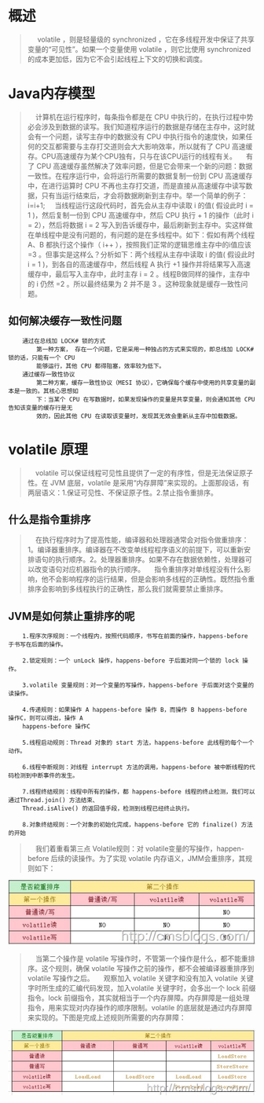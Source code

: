 # 概述

>&nbsp;&nbsp;&nbsp;&nbsp; volatile ，则是轻量级的 synchronized ，它在多线程开发中保证了共享变量的“可见性”。如果一个变量使用 volatile ，则它比使用 synchronized 的成本更加低，因为它不会引起线程上下文的切换和调度。

# Java内存模型

>&nbsp;&nbsp;&nbsp;&nbsp;计算机在运行程序时，每条指令都是在 CPU 中执行的，在执行过程中势必会涉及到数据的读写。我们知道程序运行的数据是存储在主存中，这时就会有一个问题，读写主存中的数据没有 CPU 中执行指令的速度快，如果任何的交互都需要与主存打交道则会大大影响效率，所以就有了 CPU 高速缓存。CPU高速缓存为某个CPU独有，只与在该CPU运行的线程有关。
&nbsp;&nbsp;&nbsp;&nbsp;有了 CPU 高速缓存虽然解决了效率问题，但是它会带来一个新的问题：数据一致性。在程序运行中，会将运行所需要的数据复制一份到 CPU 高速缓存中，在进行运算时 CPU 不再也主存打交道，而是直接从高速缓存中读写数据，只有当运行结束后，才会将数据刷新到主存中。举一个简单的例子：i=i+1;
&nbsp;&nbsp;&nbsp;&nbsp;当线程运行这段代码时，首先会从主存中读取 i 的值( 假设此时 i = 1 )，然后复制一份到 CPU 高速缓存中，然后 CPU 执行 + 1 的操作（此时 i = 2），然后将数据 i = 2 写入到告诉缓存中，最后刷新到主存中。实这样做在单线程中是没有问题的，有问题的是在多线程中。如下：假如有两个线程 A、B 都执行这个操作（ i++ ），按照我们正常的逻辑思维主存中的i值应该=3 。但事实是这样么？分析如下：两个线程从主存中读取 i 的值( 假设此时 i = 1 )，到各自的高速缓存中，然后线程 A 执行 +1 操作并将结果写入高速缓存中，最后写入主存中，此时主存 i = 2 。线程B做同样的操作，主存中的 i 仍然 =2 。所以最终结果为 2 并不是 3 。这种现象就是缓存一致性问题。

## 如何解决缓存一致性问题

```text
    通过在总线加 LOCK# 锁的方式
        第一种方案， 存在一个问题，它是采用一种独占的方式来实现的，即总线加 LOCK# 锁的话，只能有一个 CPU 
        能够运行，其他 CPU 都得阻塞，效率较为低下。
    通过缓存一致性协议
        第二种方案，缓存一致性协议（MESI 协议），它确保每个缓存中使用的共享变量的副本是一致的。其核心思想如
        下：当某个 CPU 在写数据时，如果发现操作的变量是共享变量，则会通知其他 CPU 告知该变量的缓存行是无
        效的，因此其他 CPU 在读取该变量时，发现其无效会重新从主存中加载数据。
```

#  volatile 原理

>&nbsp;&nbsp;&nbsp;&nbsp;volatile 可以保证线程可见性且提供了一定的有序性，但是无法保证原子性。在 JVM 底层，volatile 是采用“内存屏障”来实现的。上面那段话，有两层语义：1.保证可见性、不保证原子性。2.禁止指令重排序。

## 什么是指令重排序

>&nbsp;&nbsp;&nbsp;&nbsp;在执行程序时为了提高性能，编译器和处理器通常会对指令做重排序：1。编译器重排序。编译器在不改变单线程程序语义的前提下，可以重新安排语句的执行顺序。2。处理器重排序。如果不存在数据依赖性，处理器可以改变语句对应机器指令的执行顺序。
&nbsp;&nbsp;&nbsp;&nbsp;指令重排序对单线程没有什么影响，他不会影响程序的运行结果，但是会影响多线程的正确性。既然指令重排序会影响到多线程执行的正确性，那么我们就需要禁止重排序。

## JVM是如何禁止重排序的呢

```text
    1.程序次序规则：一个线程内，按照代码顺序，书写在前面的操作，happens-before 于书写在后面的操作。

    2.锁定规则：一个 unLock 操作，happens-before 于后面对同一个锁的 lock 操作。

    3.volatile 变量规则：对一个变量的写操作，happens-before 于后面对这个变量的读操作。

    4.传递规则：如果操作 A happens-before 操作 B，而操作 B happens-before 操作C，则可以得出，操作 A 
    happens-before 操作C

    5.线程启动规则：Thread 对象的 start 方法，happens-before 此线程的每个一个动作。
    
    6.线程中断规则：对线程 interrupt 方法的调用，happens-before 被中断线程的代码检测到中断事件的发生。

    7.线程终结规则：线程中所有的操作，都 happens-before 线程的终止检测，我们可以通过Thread.join() 方法结束、
    Thread.isAlive() 的返回值手段，检测到线程已经终止执行。

    8.对象终结规则：一个对象的初始化完成，happens-before 它的 finalize() 方法的开始
```

>&nbsp;&nbsp;&nbsp;&nbsp;我们着重看第三点 Volatile规则：对 volatile变量的写操作，happen-before 后续的读操作。为了实现 volatile 内存语义，JMM会重排序，其规则如下：


![在这里插入图片描述](https://github.com/wuxiaobo000111/pictures/blob/master/2019-05-10/20.png?raw=true)


>&nbsp;&nbsp;&nbsp;&nbsp;当第二个操作是 volatile 写操作时，不管第一个操作是什么，都不能重排序。这个规则，确保 volatile 写操作之前的操作，都不会被编译器重排序到 volatile 写操作之后。
&nbsp;&nbsp;&nbsp;&nbsp;观察加入 volatile 关键字和没有加入 volatile 关键字时所生成的汇编代码发现，加入volatile 关键字时，会多出一个 lock 前缀指令。lock 前缀指令，其实就相当于一个内存屏障。内存屏障是一组处理指令，用来实现对内存操作的顺序限制。volatile 的底层就是通过内存屏障来实现的。下图是完成上述规则所需要的内存屏障：

![在这里插入图片描述](https://github.com/wuxiaobo000111/pictures/blob/master/2019-05-10/21.png?raw=true)
